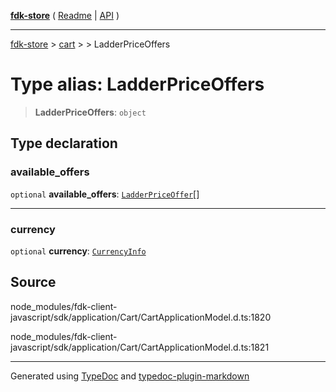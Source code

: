 [**fdk-store**](../../../README.md) ( [Readme](../../../README.md) \| [API](../../../API.md) )

---

[fdk-store](../../../API.md) > [cart](../../README.md) > [<internal>](../README.md) > LadderPriceOffers

# Type alias: LadderPriceOffers

> **LadderPriceOffers**: `object`

## Type declaration

### available_offers

`optional` **available_offers**: [`LadderPriceOffer`](type-alias.LadderPriceOffer.md)[]

---

### currency

`optional` **currency**: [`CurrencyInfo`](type-alias.CurrencyInfo.md)

## Source

node_modules/fdk-client-javascript/sdk/application/Cart/CartApplicationModel.d.ts:1820

node_modules/fdk-client-javascript/sdk/application/Cart/CartApplicationModel.d.ts:1821

---

Generated using [TypeDoc](https://typedoc.org/) and [typedoc-plugin-markdown](https://www.npmjs.com/package/typedoc-plugin-markdown)

